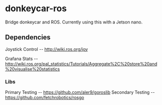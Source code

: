 # donkeycar-ros
Bridge donkeycar and ROS. Currently using this with a Jetson nano.



## Dependencies

Joystick Control -- http://wiki.ros.org/joy

Grafana Stats -- http://wiki.ros.org/pal_statistics/Tutorials/Aggregate%2C%20store%20and%20visualise%20statistics

### Libs
Primary Testing -- https://github.com/aler9/goroslib
Secondary Testing -- https://github.com/fetchrobotics/rosgo

